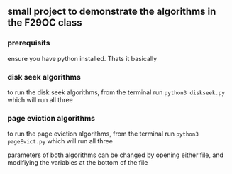 ## small project to demonstrate the algorithms in the F29OC class

### prerequisits
ensure you have python installed. Thats it basically

### disk seek algorithms
to run the disk seek algorithms, from the terminal run `python3 diskseek.py` which will run all three


### page eviction algorithms
to run the page eviction algorithms, from the terminal run `python3 pageEvict.py` which will run all three

parameters of both algorithms can be changed by opening either file, and modifiying the variables at the bottom of the file
